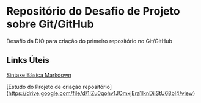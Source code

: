 # Repositório do Desafio de Projeto sobre Git/GitHub
Desafio da DIO para criação do primeiro repositório no Git/GitHub

## Links Úteis
[Sintaxe Básica Markdown](https://www.markdownguide.org/basic-syntax/)

[Estudo do Projeto de  criação repositório] (https://drive.google.com/file/d/1IZu0qohv1JOmxjEra1lknDiiStU68bl4/view)

